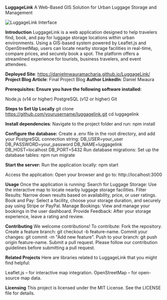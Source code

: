 **LuggageLink**
A Web-Based GIS Solution for Urban Luggage Storage and Management

![LuggageLink Interface]()

**Introduction**
LuggageLink is a web application designed to help travelers find, book, and pay for luggage storage locations within urban environments. Using a GIS-based system powered by Leaflet.js and OpenStreetMap, users can locate nearby storage facilities in real-time, compare prices, and securely book a spot. The platform offers a streamlined experience for tourists, business travelers, and event attendees.

**Deployed Site**: https://danielmwauramacharia.github.io/LuggageLink/
**Project Blog Article**: Final Project Blog
**Author LinkedIn**: Daniel Mwaura

**Prerequisites: Ensure you have the following software installed:**

Node.js (v14 or higher)
PostgreSQL (v12 or higher)
Git

**Steps to Set Up Locally**
git clone https://github.com/yourusername/luggagelink.git
cd luggagelink

**Install dependencies**:
Navigate to the project folder and run:
npm install

**Configure the database:**
Create a .env file in the root directory, and add your PostgreSQL connection string:
DB_USER=your_user
DB_PASSWORD=your_password
DB_NAME=luggagelink
DB_HOST=localhost
DB_PORT=5432
Run database migrations: Set up the database tables:
npm run migrate

**Start the server:**
Run the application locally:
npm start

Access the application:
Open your browser and go to:
http://localhost:3000

**Usage**
Once the application is running:
Search for Luggage Storage: Use the interactive map to locate nearby luggage storage facilities.
Filter Results: Narrow down results based on availability, price, or user ratings.
Book and Pay: Select a facility, choose your storage duration, and securely pay using Stripe or PayPal.
Manage Bookings: View and manage your bookings in the user dashboard.
Provide Feedback: After your storage experience, leave a rating and review.

**Contributing**
We welcome contributions! To contribute:
Fork the repository.
Create a feature branch: git checkout -b feature-name.
Commit your changes: git commit -m "Add new feature".
Push to your branch: git push origin feature-name.
Submit a pull request.
Please follow our contribution guidelines before submitting a pull request.

**Related Projects**
Here are libraries related to LuggageLink that you might find helpful:

Leaflet.js – for interactive map integration.
OpenStreetMap – for open-source map data.

**Licensing**
This project is licensed under the MIT License. See the LICENSE file for details.
